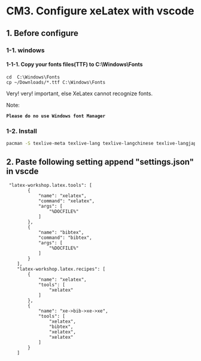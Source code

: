 # CM3. Configure xeLatex with vscode

## 1. Before configure

### 1-1. windows

#### 1-1-1. Copy your fonts files\(TTF\) to C:\Windows\Fonts

```text
cd  C:\Windows\Fonts
cp ~/Downloads/*.ttf C:\Windows\Fonts
```

Very! very! important, else XeLatex cannot recognize fonts.

Note:

**`Please do no use Windows font Manager`**

### 1-2. Install
```bash
pacman -S texlive-meta texlive-lang texlive-langchinese texlive-langjapanese 
```

## 2. Paste following setting append "settings.json" in vscde

```text
 "latex-workshop.latex.tools": [
        {
            "name": "xelatex",
            "command": "xelatex",
            "args": [
                "%DOCFILE%"
            ]
        },
        {
            "name": "bibtex",
            "command": "bibtex",
            "args": [
                "%DOCFILE%"
            ]
        }
    ],
    "latex-workshop.latex.recipes": [
        {
            "name": "xelatex",
            "tools": [
                "xelatex"
            ]
        },
        {
            "name": "xe->bib->xe->xe",
            "tools": [
                "xelatex",
                "bibtex",
                "xelatex",
                "xelatex"
            ]
        }
    ]
```
